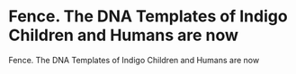 # Fence. The DNA Templates of Indigo Children and Humans are now

Fence. The DNA Templates of Indigo Children and Humans are now